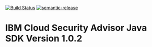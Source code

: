[![Build Status](https://api.travis-ci.org/ibm-cloud-security/security-advisor-sdk-java.svg?branch=master)](https://travis-ci.org/github/ibm-cloud-security/security-advisor-sdk-java)
[![semantic-release](https://img.shields.io/badge/%20%20%F0%9F%93%A6%F0%9F%9A%80-semantic--release-e10079.svg)](https://github.com/semantic-release/semantic-release)

# IBM Cloud Security Advisor Java SDK Version 1.0.2
